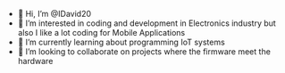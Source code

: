 - 👋 Hi, I’m @IDavid20
- 👀 I’m interested in coding and development in Electronics industry but also I like a lot coding for Mobile Applications
- 🌱 I’m currently learning about programming IoT systems
- 💞️ I’m looking to collaborate on projects where the firmware meet the hardware

<!---
IDavid20/IDavid20 is a ✨ special ✨ repository because its `README.md` (this file) appears on your GitHub profile.
You can click the Preview link to take a look at your changes.
--->
